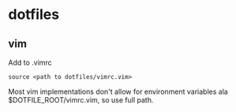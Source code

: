 dotfiles
========


vim
---


Add to .vimrc

```
source <path to dotfiles/vimrc.vim>
```

Most vim implementations don't allow for environment variables ala $DOTFILE_ROOT/vimrc.vim, so use full path.

